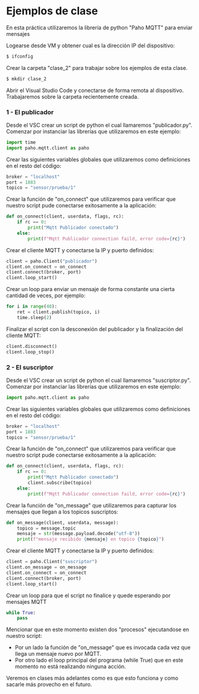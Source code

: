 # Ejemplos de clase

En esta práctica utilizaremos la librería de python "Paho MQTT" para enviar mensajes

Logearse desde VM y obtener cual es la dirección IP del dispositivo:
```sh
$ ifconfig
```

Crear la carpeta "clase_2" para trabajar sobre los ejemplos de esta clase.
```sh
$ mkdir clase_2
```

Abrir el Visual Studio Code y conectarse de forma remota al dispositivo. Trabajaremos sobre la carpeta recientemente creada.


### 1 - El publicador
Desde el VSC crear un script de python el cual llamaremos "publicador.py". Comenzar por instanciar las librerías que utilizaremos en este ejemplo:
```python
import time
import paho.mqtt.client as paho
```

Crear las siguientes variables globales que utilizaremos como definiciones en el resto del código:
```python
broker = "localhost"
port = 1883
topico = "sensor/prueba/1"
```

Crear la función de "on_connect" que utilizaremos para verificar que nuestro script pude conectarse exitosamente a la aplicación:
```python
def on_connect(client, userdata, flags, rc):
    if rc == 0:
        print("Mqtt Publicador conectado")
    else:
        print(f"Mqtt Publicador connection faild, error code={rc}")
```

Crear el cliente MQTT y conectarse la IP y puerto definidos:
```python
client = paho.Client("publicador")
client.on_connect = on_connect
client.connect(broker, port)
client.loop_start()
```

Crear un loop para enviar un mensaje de forma constante una cierta cantidad de veces, por ejemplo:
```python
for i in range(40):
    ret = client.publish(topico, i) 
    time.sleep(2)
```

Finalizar el script con la desconexión del publicador y la finalización del cliente MQTT:
```python
client.disconnect()
client.loop_stop()
```

### 2 - El suscriptor
Desde el VSC crear un script de python el cual llamaremos "suscriptor.py". Comenzar por instanciar las librerías que utilizaremos en este ejemplo:
```python
import paho.mqtt.client as paho
```

Crear las siguientes variables globales que utilizaremos como definiciones en el resto del código:
```python
broker = "localhost"
port = 1883
topico = "sensor/prueba/1"
```

Crear la función de "on_connect" que utilizaremos para verificar que nuestro script pude conectarse exitosamente a la aplicación:
```python
def on_connect(client, userdata, flags, rc):
    if rc == 0:
        print("Mqtt Publicador conectado")
        client.subscribe(topico)
    else:
        print(f"Mqtt Publicador connection faild, error code={rc}")
```

Crear la función de "on_message" que utilizaremos para capturar los mensajes que llegan a los topicos suscriptos:
```python
def on_message(client, userdata, message):
    topico = message.topic
    mensaje = str(message.payload.decode("utf-8"))
    print(f"mensaje recibido {mensaje} en topico {topico}")
```

Crear el cliente MQTT y conectarse la IP y puerto definidos:
```python
client = paho.Client("suscriptor")
client.on_message = on_message
client.on_connect = on_connect
client.connect(broker, port)
client.loop_start()
```

Crear un loop para que el script no finalice y quede esperando por mensajes MQTT
```python
while True:    
    pass
```

Mencionar que en este momento existen dos "procesos" ejecutandose en nuestro script:
- Por un lado la función de "on_message" que es invocada cada vez que llega un mensaje nuevo por MQTT.
- Por otro lado el loop principal del programa (while True) que en este momento no está realizando ninguna acción.

Veremos en clases más adelantes como es que esto funciona y como sacarle más provecho en el futuro.
